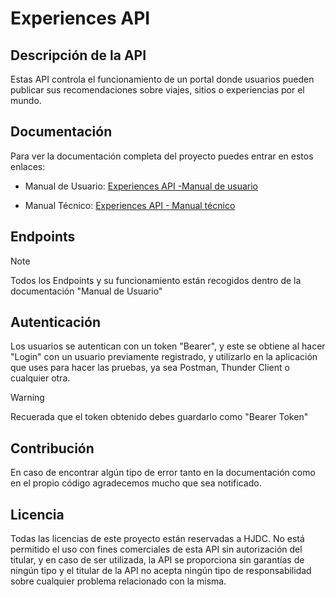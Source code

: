 # Experiences API

## Descripción de la API

Estas API controla el funcionamiento de un portal donde usuarios pueden publicar sus recomendaciones sobre viajes, sitios o experiencias por el mundo.

## Documentación

Para ver la documentación completa del proyecto puedes entrar en estos enlaces:

- Manual de Usuario: [Experiences API -Manual de usuario](docs/ExperiencesAPI-Manual_de_usuario.pdf)

- Manual Técnico: [Experiences API - Manual técnico](docs/ExperiencesAPI-Manual_tecnico.pdf)

## Endpoints

> [!NOTE]
> Todos los Endpoints y su funcionamiento están recogidos dentro de la documentación "Manual de Usuario"

## Autenticación

Los usuarios se autentican con un token "Bearer", y este se obtiene al hacer "Login" con un usuario previamente registrado, y utilizarlo en la aplicación que uses para hacer las pruebas, ya sea Postman, Thunder Client o cualquier otra.

> [!WARNING]
> Recuerada que el token obtenido debes guardarlo como "Bearer Token"

## Contribución

En caso de encontrar algún tipo de error tanto en la documentación como en el propio código agradecemos mucho que sea notificado.

## Licencia

Todas las licencias de este proyecto están reservadas a HJDC. No está permitido el uso con fines comerciales de esta API sin autorización del titular, y en caso de ser utilizada, la API se proporciona sin garantías de ningún tipo y el titular de la API no acepta ningún tipo de responsabilidad sobre cualquier problema relacionado con la misma.
